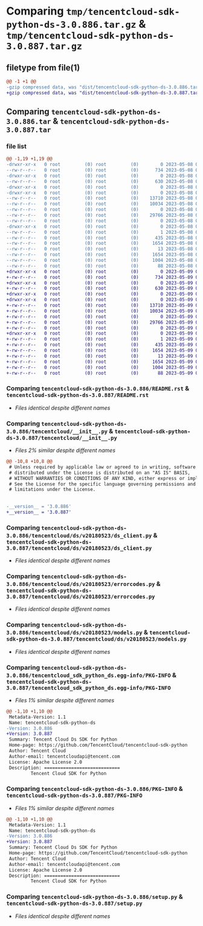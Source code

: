 # Comparing `tmp/tencentcloud-sdk-python-ds-3.0.886.tar.gz` & `tmp/tencentcloud-sdk-python-ds-3.0.887.tar.gz`

## filetype from file(1)

```diff
@@ -1 +1 @@
-gzip compressed data, was "dist/tencentcloud-sdk-python-ds-3.0.886.tar", last modified: Mon May  8 03:13:47 2023, max compression
+gzip compressed data, was "dist/tencentcloud-sdk-python-ds-3.0.887.tar", last modified: Tue May  9 02:48:20 2023, max compression
```

## Comparing `tencentcloud-sdk-python-ds-3.0.886.tar` & `tencentcloud-sdk-python-ds-3.0.887.tar`

### file list

```diff
@@ -1,19 +1,19 @@
-drwxr-xr-x   0 root         (0) root         (0)        0 2023-05-08 03:13:47.000000 tencentcloud-sdk-python-ds-3.0.886/
--rw-r--r--   0 root         (0) root         (0)      734 2023-05-08 03:13:47.000000 tencentcloud-sdk-python-ds-3.0.886/README.rst
-drwxr-xr-x   0 root         (0) root         (0)        0 2023-05-08 03:13:47.000000 tencentcloud-sdk-python-ds-3.0.886/tencentcloud/
--rw-r--r--   0 root         (0) root         (0)      630 2023-05-08 03:13:47.000000 tencentcloud-sdk-python-ds-3.0.886/tencentcloud/__init__.py
-drwxr-xr-x   0 root         (0) root         (0)        0 2023-05-08 03:13:47.000000 tencentcloud-sdk-python-ds-3.0.886/tencentcloud/ds/
-drwxr-xr-x   0 root         (0) root         (0)        0 2023-05-08 03:13:47.000000 tencentcloud-sdk-python-ds-3.0.886/tencentcloud/ds/v20180523/
--rw-r--r--   0 root         (0) root         (0)    13710 2023-05-08 03:13:47.000000 tencentcloud-sdk-python-ds-3.0.886/tencentcloud/ds/v20180523/ds_client.py
--rw-r--r--   0 root         (0) root         (0)    10034 2023-05-08 03:13:47.000000 tencentcloud-sdk-python-ds-3.0.886/tencentcloud/ds/v20180523/errorcodes.py
--rw-r--r--   0 root         (0) root         (0)        0 2023-05-08 03:13:47.000000 tencentcloud-sdk-python-ds-3.0.886/tencentcloud/ds/v20180523/__init__.py
--rw-r--r--   0 root         (0) root         (0)    29766 2023-05-08 03:13:47.000000 tencentcloud-sdk-python-ds-3.0.886/tencentcloud/ds/v20180523/models.py
--rw-r--r--   0 root         (0) root         (0)        0 2023-05-08 03:13:47.000000 tencentcloud-sdk-python-ds-3.0.886/tencentcloud/ds/__init__.py
-drwxr-xr-x   0 root         (0) root         (0)        0 2023-05-08 03:13:47.000000 tencentcloud-sdk-python-ds-3.0.886/tencentcloud_sdk_python_ds.egg-info/
--rw-r--r--   0 root         (0) root         (0)        1 2023-05-08 03:13:47.000000 tencentcloud-sdk-python-ds-3.0.886/tencentcloud_sdk_python_ds.egg-info/dependency_links.txt
--rw-r--r--   0 root         (0) root         (0)      435 2023-05-08 03:13:47.000000 tencentcloud-sdk-python-ds-3.0.886/tencentcloud_sdk_python_ds.egg-info/SOURCES.txt
--rw-r--r--   0 root         (0) root         (0)     1654 2023-05-08 03:13:47.000000 tencentcloud-sdk-python-ds-3.0.886/tencentcloud_sdk_python_ds.egg-info/PKG-INFO
--rw-r--r--   0 root         (0) root         (0)       13 2023-05-08 03:13:47.000000 tencentcloud-sdk-python-ds-3.0.886/tencentcloud_sdk_python_ds.egg-info/top_level.txt
--rw-r--r--   0 root         (0) root         (0)     1654 2023-05-08 03:13:47.000000 tencentcloud-sdk-python-ds-3.0.886/PKG-INFO
--rw-r--r--   0 root         (0) root         (0)     1004 2023-05-08 03:13:47.000000 tencentcloud-sdk-python-ds-3.0.886/setup.py
--rw-r--r--   0 root         (0) root         (0)       88 2023-05-08 03:13:47.000000 tencentcloud-sdk-python-ds-3.0.886/setup.cfg
+drwxr-xr-x   0 root         (0) root         (0)        0 2023-05-09 02:48:20.000000 tencentcloud-sdk-python-ds-3.0.887/
+-rw-r--r--   0 root         (0) root         (0)      734 2023-05-09 02:48:20.000000 tencentcloud-sdk-python-ds-3.0.887/README.rst
+drwxr-xr-x   0 root         (0) root         (0)        0 2023-05-09 02:48:20.000000 tencentcloud-sdk-python-ds-3.0.887/tencentcloud/
+-rw-r--r--   0 root         (0) root         (0)      630 2023-05-09 02:48:20.000000 tencentcloud-sdk-python-ds-3.0.887/tencentcloud/__init__.py
+drwxr-xr-x   0 root         (0) root         (0)        0 2023-05-09 02:48:20.000000 tencentcloud-sdk-python-ds-3.0.887/tencentcloud/ds/
+drwxr-xr-x   0 root         (0) root         (0)        0 2023-05-09 02:48:20.000000 tencentcloud-sdk-python-ds-3.0.887/tencentcloud/ds/v20180523/
+-rw-r--r--   0 root         (0) root         (0)    13710 2023-05-09 02:48:20.000000 tencentcloud-sdk-python-ds-3.0.887/tencentcloud/ds/v20180523/ds_client.py
+-rw-r--r--   0 root         (0) root         (0)    10034 2023-05-09 02:48:20.000000 tencentcloud-sdk-python-ds-3.0.887/tencentcloud/ds/v20180523/errorcodes.py
+-rw-r--r--   0 root         (0) root         (0)        0 2023-05-09 02:48:20.000000 tencentcloud-sdk-python-ds-3.0.887/tencentcloud/ds/v20180523/__init__.py
+-rw-r--r--   0 root         (0) root         (0)    29766 2023-05-09 02:48:20.000000 tencentcloud-sdk-python-ds-3.0.887/tencentcloud/ds/v20180523/models.py
+-rw-r--r--   0 root         (0) root         (0)        0 2023-05-09 02:48:20.000000 tencentcloud-sdk-python-ds-3.0.887/tencentcloud/ds/__init__.py
+drwxr-xr-x   0 root         (0) root         (0)        0 2023-05-09 02:48:20.000000 tencentcloud-sdk-python-ds-3.0.887/tencentcloud_sdk_python_ds.egg-info/
+-rw-r--r--   0 root         (0) root         (0)        1 2023-05-09 02:48:20.000000 tencentcloud-sdk-python-ds-3.0.887/tencentcloud_sdk_python_ds.egg-info/dependency_links.txt
+-rw-r--r--   0 root         (0) root         (0)      435 2023-05-09 02:48:20.000000 tencentcloud-sdk-python-ds-3.0.887/tencentcloud_sdk_python_ds.egg-info/SOURCES.txt
+-rw-r--r--   0 root         (0) root         (0)     1654 2023-05-09 02:48:20.000000 tencentcloud-sdk-python-ds-3.0.887/tencentcloud_sdk_python_ds.egg-info/PKG-INFO
+-rw-r--r--   0 root         (0) root         (0)       13 2023-05-09 02:48:20.000000 tencentcloud-sdk-python-ds-3.0.887/tencentcloud_sdk_python_ds.egg-info/top_level.txt
+-rw-r--r--   0 root         (0) root         (0)     1654 2023-05-09 02:48:20.000000 tencentcloud-sdk-python-ds-3.0.887/PKG-INFO
+-rw-r--r--   0 root         (0) root         (0)     1004 2023-05-09 02:48:20.000000 tencentcloud-sdk-python-ds-3.0.887/setup.py
+-rw-r--r--   0 root         (0) root         (0)       88 2023-05-09 02:48:20.000000 tencentcloud-sdk-python-ds-3.0.887/setup.cfg
```

### Comparing `tencentcloud-sdk-python-ds-3.0.886/README.rst` & `tencentcloud-sdk-python-ds-3.0.887/README.rst`

 * *Files identical despite different names*

### Comparing `tencentcloud-sdk-python-ds-3.0.886/tencentcloud/__init__.py` & `tencentcloud-sdk-python-ds-3.0.887/tencentcloud/__init__.py`

 * *Files 2% similar despite different names*

```diff
@@ -10,8 +10,8 @@
 # Unless required by applicable law or agreed to in writing, software
 # distributed under the License is distributed on an "AS IS" BASIS,
 # WITHOUT WARRANTIES OR CONDITIONS OF ANY KIND, either express or implied.
 # See the License for the specific language governing permissions and
 # limitations under the License.
 
 
-__version__ = '3.0.886'
+__version__ = '3.0.887'
```

### Comparing `tencentcloud-sdk-python-ds-3.0.886/tencentcloud/ds/v20180523/ds_client.py` & `tencentcloud-sdk-python-ds-3.0.887/tencentcloud/ds/v20180523/ds_client.py`

 * *Files identical despite different names*

### Comparing `tencentcloud-sdk-python-ds-3.0.886/tencentcloud/ds/v20180523/errorcodes.py` & `tencentcloud-sdk-python-ds-3.0.887/tencentcloud/ds/v20180523/errorcodes.py`

 * *Files identical despite different names*

### Comparing `tencentcloud-sdk-python-ds-3.0.886/tencentcloud/ds/v20180523/models.py` & `tencentcloud-sdk-python-ds-3.0.887/tencentcloud/ds/v20180523/models.py`

 * *Files identical despite different names*

### Comparing `tencentcloud-sdk-python-ds-3.0.886/tencentcloud_sdk_python_ds.egg-info/PKG-INFO` & `tencentcloud-sdk-python-ds-3.0.887/tencentcloud_sdk_python_ds.egg-info/PKG-INFO`

 * *Files 1% similar despite different names*

```diff
@@ -1,10 +1,10 @@
 Metadata-Version: 1.1
 Name: tencentcloud-sdk-python-ds
-Version: 3.0.886
+Version: 3.0.887
 Summary: Tencent Cloud Ds SDK for Python
 Home-page: https://github.com/TencentCloud/tencentcloud-sdk-python
 Author: Tencent Cloud
 Author-email: tencentcloudapi@tencent.com
 License: Apache License 2.0
 Description: ============================
         Tencent Cloud SDK for Python
```

### Comparing `tencentcloud-sdk-python-ds-3.0.886/PKG-INFO` & `tencentcloud-sdk-python-ds-3.0.887/PKG-INFO`

 * *Files 1% similar despite different names*

```diff
@@ -1,10 +1,10 @@
 Metadata-Version: 1.1
 Name: tencentcloud-sdk-python-ds
-Version: 3.0.886
+Version: 3.0.887
 Summary: Tencent Cloud Ds SDK for Python
 Home-page: https://github.com/TencentCloud/tencentcloud-sdk-python
 Author: Tencent Cloud
 Author-email: tencentcloudapi@tencent.com
 License: Apache License 2.0
 Description: ============================
         Tencent Cloud SDK for Python
```

### Comparing `tencentcloud-sdk-python-ds-3.0.886/setup.py` & `tencentcloud-sdk-python-ds-3.0.887/setup.py`

 * *Files identical despite different names*

